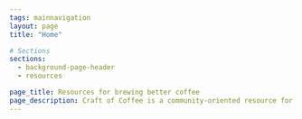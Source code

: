 ```yaml
---
tags: mainnavigation
layout: page
title: "Home"

# Sections
sections:
  - background-page-header
  - resources

page_title: Resources for brewing better coffee
page_description: Craft of Coffee is a community-oriented resource for learning all about coffee. Our mission is to help coffee enthusiasts of any skill level easily find the information that they need.
---
```

